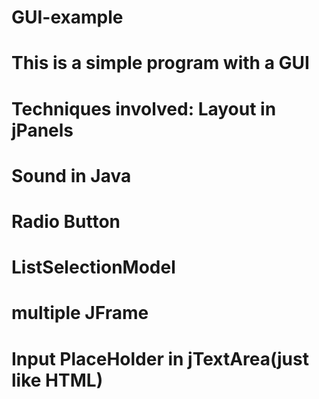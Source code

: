 # GUI-example
# This is a simple program with a GUI
# Techniques involved: Layout in jPanels
#                     Sound in Java
#                     Radio Button
#                     ListSelectionModel
#                     multiple JFrame
#                     Input PlaceHolder in jTextArea(just like HTML)

